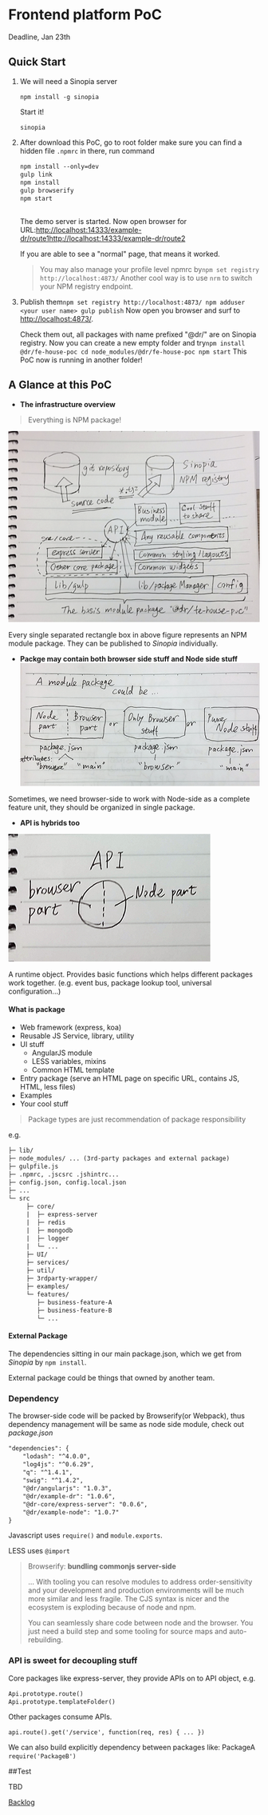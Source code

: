 Frontend platform PoC
=====================

Deadline, Jan 23th

Quick Start
-----------

1.	We will need a Sinopia server

	```
	npm install -g sinopia
	```

	Start it!

	```
	sinopia
	```

2.	After download this PoC, go to root folder make sure you can find a hidden file `.npmrc` in there, run command

	```
	npm install --only=dev
	gulp link
	npm install
	gulp browserify
	npm start


	```

	The demo server is started. Now open browser for URL:[http://localhost:14333/example-dr/route1](http://localhost:14333/example-dr/route1)[http://localhost:14333/example-dr/route2](http://localhost:14333/example-dr/route2)

	If you are able to see a "normal" page, that means it worked.

	> You may also manage your profile level npmrc by`
	> npm set registry http://localhost:4873/
	> ` Another cool way is to use `nrm` to switch your NPM registry endpoint.

3.	Publish them`
	npm set registry http://localhost:4873/
	npm adduser <your user name>
	gulp publish
	` Now open you browser and surf to [http://localhost:4873/](http://localhost:4873/).

	Check them out, all packages with name prefixed "@dr/" are on Sinopia registry. Now you can create a new empty folder and try`
	npm install @dr/fe-house-poc
	cd node_modules/@dr/fe-house-poc
	npm start
	` This PoC now is running in another folder!

A Glance at this PoC
--------------------

-	**The infrastructure overview**

> Everything is NPM package!

![overview digram](doc/overview.jpg)

Every single separated rectangle box in above figure represents an NPM module package. They can be published to *Sinopia* individually.

-	**Packge may contain both browser side stuff and Node side stuff** ![package overview](doc/packageview.jpg)

Sometimes, we need browser-side to work with Node-side as a complete feature unit, they should be organized in single package.

-	**API is hybrids too**

![API](doc/api-view.jpg)

A runtime object. Provides basic functions which helps different packages work together. (e.g. event bus, package lookup tool, universal configuration...)

#### What is package

-	Web framework (express, koa)
-	Reusable JS Service, library, utility
-	UI stuff
	-	AngularJS module
	-	LESS variables, mixins
	-	Common HTML template
-	Entry package (serve an HTML page on specific URL, contains JS, HTML, less files)
-	Examples
-	Your cool stuff

> Package types are just recommendation of package responsibility

e.g.

```
├─ lib/
├─ node_modules/ ... (3rd-party packages and external package)
├─ gulpfile.js
├─ .npmrc, .jscsrc .jshintrc...
├─ config.json, config.local.json
├─ ...
└─ src
	 ├─ core/
	 |	├─ express-server
	 |  ├─ redis
	 |  ├─ mongodb
	 |  ├─ logger
	 |	└─ ...
	 ├─ UI/
	 ├─ services/
	 ├─ util/
	 ├─ 3rdparty-wrapper/
	 ├─ examples/
	 └─ features/
	 	├─ business-feature-A
		├─ business-feature-B
	 	└─ ...

```

#### External Package

The dependencies sitting in our main package.json, which we get from *Sinopia* by `npm install`.

External package could be things that owned by another team.

### Dependency

The browser-side code will be packed by Browserify(or Webpack), thus dependency management will be same as node side module, check out *package.json*

```
"dependencies": {
	"lodash": "^4.0.0",
	"log4js": "^0.6.29",
	"q": "^1.4.1",
	"swig": "^1.4.2",
	"@dr/angularjs": "1.0.3",
	"@dr/example-dr": "1.0.6",
	"@dr-core/express-server": "0.0.6",
	"@dr/example-node": "1.0.7"
}
```

Javascript uses `require()` and `module.exports`.

LESS uses `@import`

> Browserify: **bundling commonjs server-side**
>
> ... With tooling you can resolve modules to address order-sensitivity and your development and production environments will be much more similar and less fragile. The CJS syntax is nicer and the ecosystem is exploding because of node and npm.
>
> You can seamlessly share code between node and the browser. You just need a build step and some tooling for source maps and auto-rebuilding.

### API is sweet for decoupling stuff

Core packages like express-server, they provide APIs on to API object, e.g.

```
Api.prototype.route()
Api.prototype.templateFolder()
```

Other packages consume APIs.

```
api.route().get('/service', function(req, res) { ... })
```

We can also build explicitly dependency between packages like: PackageA `require('PackageB')`

##Test

TBD

[Backlog](doc/backlog.md)
